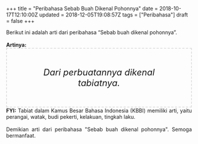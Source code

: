 +++
title = "Peribahasa Sebab Buah Dikenal Pohonnya"
date = 2018-10-17T12:10:00Z
updated = 2018-12-05T19:08:57Z
tags = ["Peribahasa"]
draft = false
+++

<div dir="ltr" style="text-align: left;" trbidi="on"><div style="text-align: justify;">Berikut ini adalah arti dari peribahasa “Sebab buah dikenal pohonnya”.</div><br /><div style="text-align: justify;"><b>Artinya:</b></div><div style="border: 2px dashed #ddd; font-size: 24px; height: auto; margin: 0 auto; padding: 50px; text-align: center; width: auto;"><i>Dari perbuatannya dikenal tabiatnya.</i></div><div style="text-align: justify;"><b>FYI:</b> Tabiat dalam Kamus Besar Bahasa Indonesia (KBBI) memiliki arti, yaitu perangai, watak, budi pekerti, kelakuan, tingkah laku.<br /><br /></div><div style="text-align: justify;">Demikian arti dari peribahasa "Sebab buah dikenal pohonnya". Semoga bermanfaat.</div></div>
